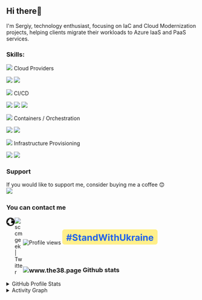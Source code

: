 ## Hi there👋

I'm Sergiy, technology enthusiast, focusing on IaC and Cloud Modernization projects, helping clients migrate their workloads to Azure IaaS and PaaS services.

### Skills: 

<p align="left">
<img src="https://cdn-icons.flaticon.com/png/512/3211/premium/3211343.png?token=exp=1654125580~hmac=4077236c94fa0f49f68f8bf8ab8e9b0b" height="25px"/> Cloud Providers

<img src="https://img.shields.io/badge/microsoft%20azure-0089D6?style=for-the-badge&logo=microsoft-azure&logoColor=white"/> <img src="https://img.shields.io/badge/Amazon_AWS-FF9900?style=for-the-badge&logo=amazonaws&logoColor=white"/> 
</p>

<p align="left">
<img src="https://cdn-icons.flaticon.com/png/512/2581/premium/2581840.png?token=exp=1654125756~hmac=cdd020736f8c234e91534aa49034699a" height="25px"> CI/CD

<img src="https://img.shields.io/badge/Azure_DevOps-0078D7?style=for-the-badge&logo=azure-devops&logoColor=white"/> <img src="https://img.shields.io/badge/GitHub_Actions-2088FF?style=for-the-badge&logo=github-actions&logoColor=white"/> <img src="https://img.shields.io/badge/Jenkins-D24939?style=for-the-badge&logo=Jenkins&logoColor=white"/>
</p>

<p align="left">
<img src="https://cdn-icons-png.flaticon.com/512/2897/2897728.png" height="25px"/> Containers / Orchestration

<img src="https://img.shields.io/badge/Docker-2CA5E0?style=for-the-badge&logo=docker&logoColor=white"/> <img src="https://img.shields.io/badge/kubernetes-326ce5.svg?&style=for-the-badge&logo=kubernetes&logoColor=white"/>
</p>

<p align="left">
<img src="https://cdn-icons.flaticon.com/png/512/6062/premium/6062646.png?token=exp=1654125860~hmac=779b389ae9e3d9d9baf0539cb4a8628e" height="25px"/> Infrastructure Provisioning

<img src="https://img.shields.io/badge/Terraform-7B42BC?style=for-the-badge&logo=terraform&logoColor=white"/> <img src="https://img.shields.io/badge/powershell-5391FE?style=for-the-badge&logo=powershell&logoColor=white"/> 
</p>

### Support
If you would like to support me, consider buying me a coffee 😊 <br>
<a href="https://www.buymeacoffee.com/sergiy"><img src="https://cdn.buymeacoffee.com/buttons/v2/default-yellow.png" width="125" /></a>

### You can contact me

[<img align="left" alt="www.the38.page" width="22" src="https://raw.githubusercontent.com/iconic/open-iconic/master/svg/globe.svg" />][website]
[<img align="left" alt="sccmgeek | Twitter" width="22" src="https://cdn.jsdelivr.net/npm/simple-icons@v3/icons/twitter.svg" />][twitter]<br/>

![Profile views](https://gpvc.arturio.dev/stsyg)
[![StandWithUkraine](https://raw.githubusercontent.com/vshymanskyy/StandWithUkraine/main/badges/StandWithUkraine.svg)](https://github.com/vshymanskyy/StandWithUkraine/blob/main/docs/README.md)


&nbsp;
&nbsp;
### <img align="center" alt="www.the38.page" width="22" src="https://static.wikia.nocookie.net/logopedia/images/7/7f/GitHub_logo_%28Ukraine%29.svg"> Github stats

<details> 
  <summary>GitHub Profile Stats</summary>
  <br/>
 
<a href="https://github.com/anuraghazra/github-readme-stats"><img alt="Sergiy's Top Languages" src="https://github-readme-stats.vercel.app/api/top-langs/?username=stsyg&langs_count=8&layout=compact&theme=default&hide_border=true&bg_color=fff&title_color=000&icon_color=000" height="192px"/></a><a href="https://github.com/anuraghazra/github-readme-stats"><img alt="Sergiy's Github Stats" src="https://github-readme-stats.vercel.app/api/?username=stsyg&show_icons=true&count_private=true&theme=default&hide_border=true&bg_color=fff&title_color=00E676&icon_color=00E676" height="192px"/></a>
   <br/>
</details>

<details>
  <summary>Activity Graph</summary>
  <br/>
 
<a href="https://github.com/ashutosh00710/github-readme-activity-graph"><img alt="Sergiy's Activity Graph" src="https://activity-graph.herokuapp.com/graph/?username=stsyg&bg_color=fff&color=000&line=00E676&point=000&hide_border=true" /></a>
</details>

[website]: https://www.the38.page
[twitter]: https://twitter.com/sccmgeek
[terraform]: https://www.terraform.io
[azuredevops]: https://dev.azure.com
[jenkins]: https://www.jenkins.io
[powershell]: https://docs.microsoft.com/en-us/powershell
[docker]: https://www.docker.com
[icons]: https://github.com/alexandresanlim/Badges4-README.md-Profile
